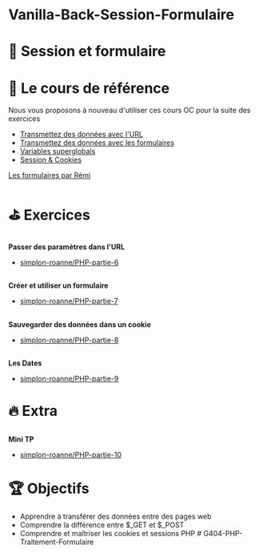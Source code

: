 # Vanilla-Back-Session-Formulaire

# 🍪 Session et formulaire




# 📖 Le cours de référence

Nous vous proposons à nouveau d'utiliser ces cours OC pour la suite des exercices


* [Transmettez des données avec l'URL](https://openclassrooms.com/en/courses/918836-concevez-votre-site-web-avec-php-et-mysql/912799-transmettez-des-donnees-avec-lurl)
* [Transmettez des données avec les formulaires](https://openclassrooms.com/en/courses/918836-concevez-votre-site-web-avec-php-et-mysql/913099-transmettez-des-donnees-avec-les-formulaires)
* [Variables superglobals](https://openclassrooms.com/en/courses/918836-concevez-votre-site-web-avec-php-et-mysql/913348-variables-superglobales)
* [Session & Cookies ](https://openclassrooms.com/en/courses/918836-concevez-votre-site-web-avec-php-et-mysql/4239476-session-cookies)

[Les formulaires par Rémi](https://docs.google.com/presentation/d/1s_YQhyToozGasCbj76fdUauB0uMOZh9x_d91hMzXI74/edit?usp=sharing)


#  ⛳ Exercices


## 
  **Passer des paramètres dans l'URL**



* [simplon-roanne/PHP-partie-6](https://github.com/simplon-roanne/PHP-partie-6)

## 
  **Créer et utiliser un formulaire**

* [simplon-roanne/PHP-partie-7](https://github.com/simplon-roanne/PHP-partie-7/blob/master/README.md)

## 
  **Sauvegarder des données dans un cookie**

* [simplon-roanne/PHP-partie-8](https://github.com/simplon-roanne/PHP-partie-8)

## 
  **Les Dates**

* [simplon-roanne/PHP-partie-9](https://github.com/simplon-roanne/PHP-partie-9)


# 🔥 Extra


## 
  **Mini TP**



* [simplon-roanne/PHP-partie-10](https://github.com/simplon-roanne/PHP-partie-10)


# 🏆 Objectifs



* Apprendre à transférer des données entre des pages web
* Comprendre la différence entre $_GET et $_POST
* Comprendre et maîtriser les cookies et sessions PHP
#   G 4 0 4 - P H P - T r a i t e m e n t - F o r m u l a i r e  
 